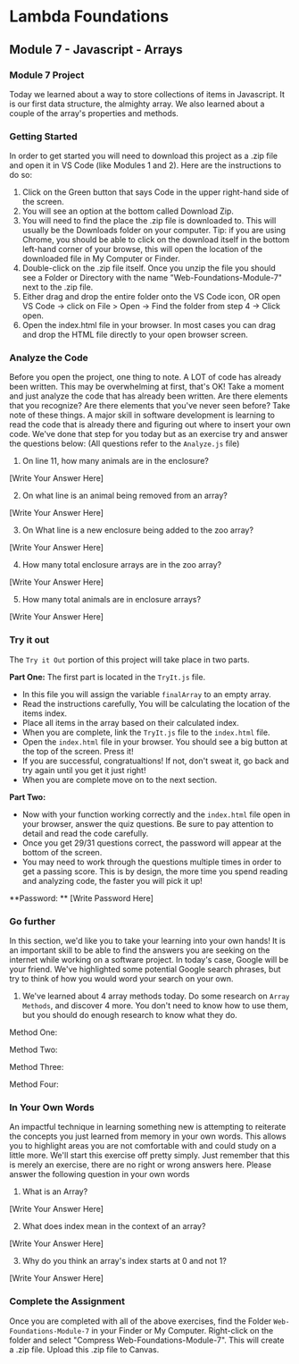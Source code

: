 # Lambda Foundations

## Module 7 - Javascript - Arrays

### Module 7 Project

Today we learned about a way to store collections of items in Javascript. It is our first data structure, the almighty array. We also learned about a couple of the array's properties and methods.

### Getting Started

In order to get started you will need to download this project as a .zip file and open it in VS Code (like Modules 1 and 2). Here are the instructions to do so:

1. Click on the Green button that says Code in the upper right-hand side of the screen.
2. You will see an option at the bottom called Download Zip.
3. You will need to find the place the .zip file is downloaded to. This will usually be the Downloads folder on your computer. Tip: if you are using Chrome, you should be able to click on the download itself in the bottom left-hand corner of your browse, this will open the location of the downloaded file in My Computer or Finder.
4. Double-click on the .zip file itself. Once you unzip the file you should see a Folder or Directory with the name "Web-Foundations-Module-7" next to the .zip file.
5. Either drag and drop the entire folder onto the VS Code icon, OR open VS Code -> click on File > Open -> Find the folder from step 4 -> Click open.
6. Open the index.html file in your browser. In most cases you can drag and drop the HTML file directly to your open browser screen.

### Analyze the Code

Before you open the project, one thing to note. A LOT of code has already been written. This may be overwhelming at first, that's OK! Take a moment and just analyze the code that has already been written. Are there elements that you recognize? Are there elements that you've never seen before? Take note of these things. A major skill in software development is learning to read the code that is already there and figuring out where to insert your own code. We've done that step for you today but as an exercise try and answer the questions below: (All questions refer to the `Analyze.js` file)

1. On line 11, how many animals are in the enclosure?

[Write Your Answer Here]

2. On what line is an animal being removed from an array?

[Write Your Answer Here]

3. On What line is a new enclosure being added to the zoo array?

[Write Your Answer Here]

4. How many total enclosure arrays are in the zoo array?

[Write Your Answer Here]

5. How many total animals are in enclosure arrays?

[Write Your Answer Here]

### Try it out

The `Try it Out` portion of this project will take place in two parts.

**Part One:** The first part is located in the `TryIt.js` file.

- In this file you will assign the variable `finalArray` to an empty array.
- Read the instructions carefully, You will be calculating the location of the items index.
- Place all items in the array based on their calculated index.
- When you are complete, link the `TryIt.js` file to the `index.html` file.
- Open the `index.html` file in your browser. You should see a big button at the top of the screen. Press it!
- If you are successful, congratualtions! If not, don't sweat it, go back and try again until you get it just right!
- When you are complete move on to the next section.

**Part Two:**

- Now with your function working correctly and the `index.html` file open in your browser, answer the quiz questions. Be sure to pay attention to detail and read the code carefully.
- Once you get 29/31 questions correct, the password will appear at the bottom of the screen.
- You may need to work through the questions multiple times in order to get a passing score. This is by design, the more time you spend reading and analyzing code, the faster you will pick it up!

**Password: ** [Write Password Here]

### Go further

In this section, we'd like you to take your learning into your own hands! It is an important skill to be able to find the answers you are seeking on the internet while working on a software project. In today's case, Google will be your friend. We've highlighted some potential Google search phrases, but try to think of how you would word your search on your own.

1. We've learned about 4 array methods today. Do some research on `Array Methods`, and discover 4 more. You don't need to know how to use them, but you should do enough research to know what they do.

Method One:

Method Two:

Method Three:

Method Four:

### In Your Own Words

An impactful technique in learning something new is attempting to reiterate the concepts you just learned from memory in your own words. This allows you to highlight areas you are not comfortable with and could study on a little more. We'll start this exercise off pretty simply. Just remember that this is merely an exercise, there are no right or wrong answers here. Please answer the following question in your own words

1. What is an Array?

[Write Your Answer Here]

2. What does index mean in the context of an array?

[Write Your Answer Here]

3. Why do you think an array's index starts at 0 and not 1?

[Write Your Answer Here]

### Complete the Assignment

Once you are completed with all of the above exercises, find the Folder `Web-Foundations-Module-7` in your Finder or My Computer. Right-click on the folder and select "Compress Web-Foundations-Module-7". This will create a .zip file. Upload this .zip file to Canvas.
